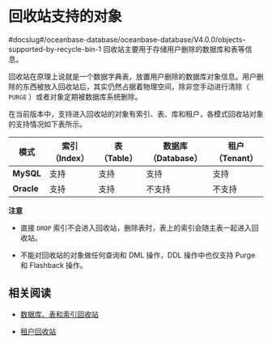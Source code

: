 回收站支持的对象 
=============================
#docslug#/oceanbase-database/oceanbase-database/V4.0.0/objects-supported-by-recycle-bin-1
回收站主要用于存储用户删除的数据库和表等信息。

回收站在原理上说就是一个数据字典表，放置用户删除的数据库对象信息。用户删除的东西被放入回收站后，其实仍然占据着物理空间，除非您手动进行清除（ `PURGE` ）或者对象定期被数据库系统删除。

在当前版本中，支持进入回收站的对象有索引、表、库和租户，各模式回收站对象的支持情况如下表所示。


|   **模式**   | **索引（Index）** | **表（Table）** | **数据库（Database）** | **租户（Tenant）** |
|------------|---------------|--------------|-------------------|----------------|
| **MySQL**  | 支持            | 支持           | 支持                | 支持             |
| **Oracle** | 支持            | 支持           | 不支持               | 不支持            |


**注意**



* 直接 `DROP` 索引不会进入回收站，删除表时，表上的索引会随主表一起进入回收站。

  

* 不能对回收站的对象做任何查询和 DML 操作，DDL 操作中也仅支持 Purge 和 Flashback 操作。

  




相关阅读 
-------------------------

* [数据库、表和索引回收站](../1.flashback/2.database-table-and-index-recycle-bin.md)

  

* [租户回收站](../1.flashback/3.tenant-recycle.md)

  



